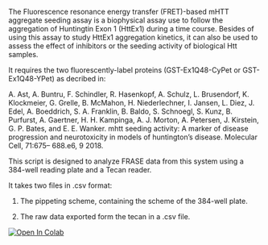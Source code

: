 The Fluorescence resonance energy transfer (FRET)-based mHTT aggregate seeding assay is a biophysical assay use to follow the aggregation of Huntingtin Exon 1 (HttEx1) during a time course. Besides of using this assay to study HttEx1 aggregation kinetics, it can also be used to assess the effect of inhibitors or the seeding activity of biological Htt samples.

It requires the two fluorescently-label proteins (GST-Ex1Q48-CyPet or GST-Ex1Q48-YPet) as decribed in:

A. Ast, A. Buntru, F. Schindler, R. Hasenkopf, A. Schulz, L. Brusendorf, K. Klockmeier, G. Grelle, B. McMahon, H. Niederlechner, I. Jansen, L. Diez, J. Edel, A. Boeddrich, S. A. Franklin, B. Baldo, S. Schnoegl, S. Kunz, B. Purfurst, A. Gaertner, H. H. Kampinga, A. J. Morton, A. Petersen, J. Kirstein, G. P. Bates, and E. E. Wanker. mhtt seeding activity: A marker of disease progression and neurotoxicity in models of huntington’s disease. Molecular Cell, 71:675– 688.e6, 9 2018.

This script is designed to analyze FRASE data from this system using a 384-well reading plate and a Tecan reader.

It takes two files in .csv format:

1) The pippeting scheme, containing the scheme of the 384-well plate.

2) The raw data exported form the tecan in a .csv file.

[![Open In Colab](https://colab.research.google.com/assets/colab-badge.svg)](https://colab.research.google.com/github/andreaquezada/frase_dataanalysis/blob/main/Frase_dataAnalysis_v4.ipynb)
